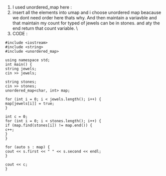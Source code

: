 1. I used unordered_map here :
2. insert all the elements into umap and i choose unordered map beacause we dont need order here thats why. And then maintain a variavble and that maintain my count for typed of jewels can be in stones. and aty the end return that count variable. \
3. CODE :
​
```
#include <iostream>
#include <string>
#include <unordered_map>
​
using namespace std;
int main() {
string jewels;
cin >> jewels;
​
string stones;
cin >> stones;
unordered_map<char, int> map;
​
for (int i = 0; i < jewels.length(); i++) {
map[jewels[i]] = true;
}
​
int c = 0;
for (int i = 0; i < stones.length(); i++) {
if (map.find(stones[i]) != map.end()) {
c++;
}
}
​
for (auto s : map) {
cout << s.first << " " << s.second << endl;
}
​
cout << c;
}
```
​